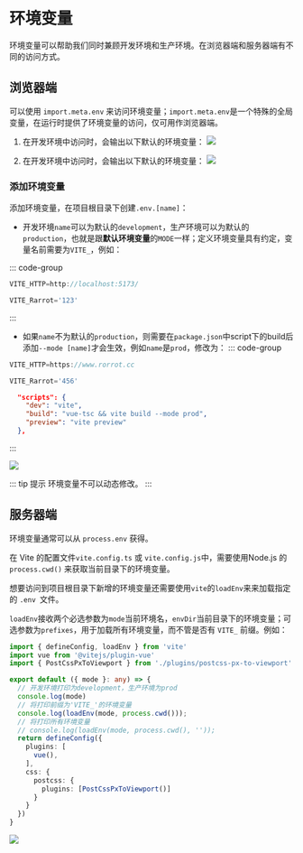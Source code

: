 # 环境变量

环境变量可以帮助我们同时兼顾开发环境和生产环境。在浏览器端和服务器端有不同的访问方式。

## 浏览器端
可以使用 `import.meta.env` 来访问环境变量；`import.meta.env`是一个特殊的全局变量，在运行时提供了环境变量的访问，仅可用作浏览器端。

1. 在开发环境中访问时，会输出以下默认的环境变量：
![](https://cdn.jsdelivr.net/gh/hr1201/img@main/imgs/202312061646535.png)

1. 在开发环境中访问时，会输出以下默认的环境变量：
![](https://cdn.jsdelivr.net/gh/hr1201/img@main/imgs/202312061648218.png)

### 添加环境变量
添加环境变量，在项目根目录下创建`.env.[name]`：
- 开发环境`name`可以为默认的`development`，生产环境可以为默认的`production`，也就是跟**默认环境变量**的`MODE`一样；定义环境变量具有约定，变量名前需要为`VITE_`，例如：

::: code-group
```ts [.env.development]
VITE_HTTP=http://localhost:5173/

VITE_Rarrot='123'
```
:::

- 如果`name`不为默认的`production`，则需要在`package.json`中script下的build后添加`--mode [name]`才会生效，例如`name`是`prod`，修改为：
::: code-group
```ts [.env.prod(非默认)]
VITE_HTTP=https://www.rorrot.cc

VITE_Rarrot='456'
```

```json [package.json]
  "scripts": {
    "dev": "vite",
    "build": "vue-tsc && vite build --mode prod",
    "preview": "vite preview"
  },
```
:::

![](https://cdn.jsdelivr.net/gh/hr1201/img@main/imgs/202312061719377.png)

::: tip 提示
环境变量不可以动态修改。
:::


## 服务器端
环境变量通常可以从 `process.env` 获得。

在 Vite 的配置文件`vite.config.ts` 或 `vite.config.js`中，需要使用Node.js 的 `process.cwd()` 来获取当前目录下的环境变量。

想要访问到项目根目录下新增的环境变量还需要使用`vite`的`loadEnv`来来加载指定的 `.env `文件。

`loadEnv`接收两个必选参数为`mode`当前环境名，`envDir`当前目录下的环境变量；可选参数为`prefixes`，用于加载所有环境变量，而不管是否有 `VITE_` 前缀。例如：

```ts
import { defineConfig, loadEnv } from 'vite'
import vue from '@vitejs/plugin-vue'
import { PostCssPxToViewport } from './plugins/postcss-px-to-viewport'

export default ({ mode }: any) => {
  // 开发环境打印为development，生产环境为prod
  console.log(mode)
  // 将打印前缀为'VITE_'的环境变量
  console.log(loadEnv(mode, process.cwd()));
  // 将打印所有环境变量  
  // console.log(loadEnv(mode, process.cwd(), ''));
  return defineConfig({
    plugins: [
      vue(),
    ],
    css: {
      postcss: {
        plugins: [PostCssPxToViewport()]
      }
    }
  })
}
```
![](https://cdn.jsdelivr.net/gh/hr1201/img@main/imgs/202312061912645.png)
